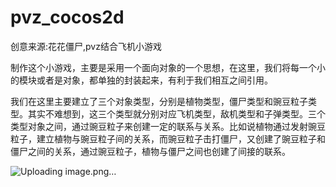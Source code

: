 # pvz_cocos2d
创意来源:花花僵尸,pvz结合飞机小游戏

制作这个小游戏，主要是采用一个面向对象的一个思想，在这里，我们将每一个小的模块或者是对象，都单独的封装起来，有利于我们相互之间引用。

我们在这里主要建立了三个对象类型，分别是植物类型，僵尸类型和豌豆粒子类型。其实不难想到，这三个类型就分别对应飞机类型，敌机类型和子弹类型。三个类型对象之间，通过豌豆粒子来创建一定的联系与关系。比如说植物通过发射豌豆粒子，建立植物与豌豆粒子间的关系，而豌豆粒子击打僵尸，又创建了豌豆粒子和僵尸之间的关系，通过豌豆粒子，植物与僵尸之间也创建了间接的联系。

![Uploading image.png…]()

